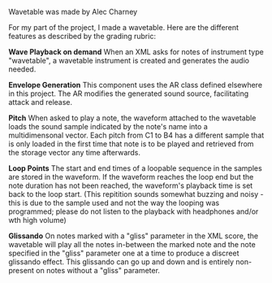 Wavetable was made by Alec Charney

For my part of the project, I made a wavetable. Here are the different features as described by the grading rubric:

**Wave Playback on demand**
When an XML asks for notes of instrument type "wavetable", a wavetable instrument is created and generates the audio needed.

**Envelope Generation**
This component uses the AR class defined elsewhere in this project. The AR modifies the generated sound source, facilitating attack and release.

**Pitch**
When asked to play a note, the waveform attached to the wavetable loads the sound sample indicated by the note's name into a multidimensonal vector. Each pitch from C1 to B4 has a different sample that is only loaded in the first time that note is to be played and retrieved from the storage vector any time afterwards.

**Loop Points**
The start and end times of a loopable sequence in the samples are stored in the waveform. If the waveform reaches the loop end but the note duration has not been reached, the waveform's playback time is set back to the loop start. (This repitition sounds somewhat buzzing and noisy - this is due to the sample used and not the way the looping was programmed; please do not listen to the playback with headphones and/or wth high volume)

**Glissando**
On notes marked with a "gliss" parameter in the XML score, the wavetable will play all the notes in-between the marked note and the note specified in the "gliss" parameter one at a time to produce a discreet glissando effect. This glissando can go up and down and is entirely non-present on notes without a "gliss" parameter.
